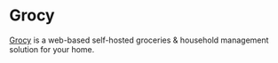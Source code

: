 # Grocy

[Grocy](https://grocy.info/) is a web-based self-hosted groceries & household management solution for your home.
